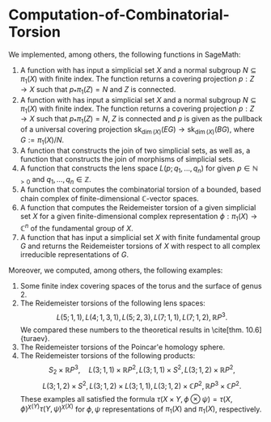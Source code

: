 # Computation-of-Combinatorial-Torsion
We implemented, among others, the following functions in SageMath:
1. A function with has input a  simplicial set $X$ and a normal subgroup $N\subseteq \pi_1(X)$ with finite index. The function returns a covering projection $p: Z\to X$ such that $p_*\pi_1(Z) = N$ and $Z$ is connected. 
2. A function with has input a  simplicial set $X$ and a normal subgroup $N\subseteq \pi_1(X)$ with finite index. The function returns a covering projection $p: Z\to X$ such that $p_*\pi_1(Z) = N$, $Z$ is connected and $p$ is given as the pullback of a universal covering projection  $\text{sk}_{\dim(X)}(EG) \to  \text{sk}_{\dim(X)}(BG)$, where $G:=\pi_1(X)/N$. 
3. A function that constructs the join of two simplicial sets, as well as, a function that constructs the join of morphisms of simplicial sets.
4. A function that constructs the lens space $L(p;q_1,\dots, q_n)$ for given $p\in \mathbb{N}_{>0}$ and $q_1,\dots, q_n\in \mathbb{Z}$. 
5. A function that computes the combinatorial torsion of a bounded, based chain complex of finite-dimensional $\mathbb{C}$-vector spaces. 
6. A function that computes the Reidemeister torsion of a given simplicial set $X$ for a given finite-dimensional complex representation $\phi: \pi_1(X)\to \mathbb{C}^n$ of the fundamental group of $X$.
7. A function that has input a simplicial set $X$ with finite fundamental group $G$ and returns the Reidemeister torsions of $X$ with respect to all complex irreducible representations of $G$. 

Moreover, we computed, among others, the following examples: 
1. Some finite index covering spaces of the torus and the surface of genus $2$. 
2. The Reidemeister torsions of the following lens spaces:
		$$L(5;1,1), L(4;1,3,1),  L(5;2,3),  L(7;1,1),  L(7;1,2),  \mathbb{R}P^3.$$
		We compared these numbers to the theoretical results in \cite[thm. 10.6]{turaev}.
3. The Reidemeister torsions of the Poincar\'e homology sphere. 
4. The Reidemeister torsions of the following products:
		$$S_2 \times \mathbb{R}P^3,\quad L(3;1,1)\times \mathbb{R}P^2,\, L(3;1,1)\times S^2, L(3;1,2)\times \mathbb{R}P^2,$$
    $$ L(3;1,2)\times S^2, L(3;1,2)\times L(3;1,1), L(3;1,2)\times \mathbb{C}P^2, \mathbb{R}P^3\times \mathbb{C}P^2. $$
		These examples all satisfied the formula $\tau(X\times Y , \phi\otimes \psi)=\tau(X,\phi)^{\chi(Y)} \tau(Y, \psi)^{\chi(X)}$ for $\phi,\psi$ representations of $\pi_1(X)$ and $\pi_1(X)$, respectively.
